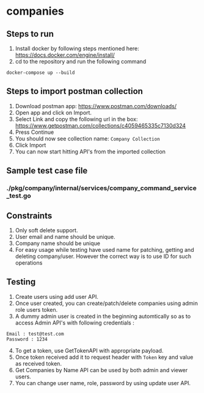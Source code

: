 # companies

## Steps to run
1. Install docker by following steps mentioned here: https://docs.docker.com/engine/install/
2. cd to the repository and run the following command

```
docker-compose up --build
```

## Steps to import postman collection
1. Download postman app: https://www.postman.com/downloads/
2. Open app and click on Import.
3. Select Link and copy the following url in the box: https://www.getpostman.com/collections/c4059465335c7130d324
4. Press Continue
5. You should now see collection name: `Company Collection`
6. Click Import
7. You can now start hitting API's from the imported collection

## Sample test case file
### ./pkg/company/internal/services/company_command_service_test.go

## Constraints
1. Only soft delete support.
2. User email and name should be unique.
3. Company name should be unique
4. For easy usage while testing have used name for patching, getting and deleting company/user. However the correct way is to use ID for such operations

## Testing
1. Create users using add user API.
2. Once user created, you can create/patch/delete companies using admin role users token.
3. A dummy admin user is created in the beginning automtically so as to access Admin API's with following credentials : 
```
Email : test@test.com
Password : 1234
```
4. To get a token, use GetTokenAPI with appropriate payload.
5. Once token received add it to request header with `Token` key and value as received token.
5. Get Companies by Name API can be used by both admin and viewer users.
6. You can change user name, role, password by using update user API.
